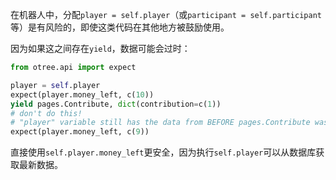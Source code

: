 在机器人中，分配`player = self.player`（或`participant = self.participant`等）是有风险的，即使这类代码在其他地方被鼓励使用。

因为如果这之间存在`yield`，数据可能会过时：

```python
from otree.api import expect

player = self.player
expect(player.money_left, c(10))
yield pages.Contribute, dict(contribution=c(1))
# don't do this!
# "player" variable still has the data from BEFORE pages.Contribute was submitted.
expect(player.money_left, c(9))
```

直接使用`self.player.money_left`更安全，因为执行`self.player`可以从数据库获取最新数据。
